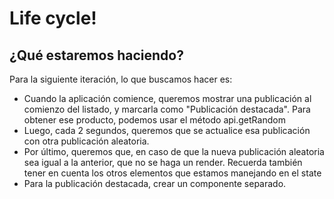 # Life cycle!

## ¿Qué estaremos haciendo?
Para la siguiente iteración, lo que buscamos hacer es:
- Cuando la aplicación comience, queremos mostrar una publicación al comienzo del listado, y marcarla como "Publicación destacada". Para obtener ese producto, podemos usar el método api.getRandom
- Luego, cada 2 segundos, queremos que se actualice esa publicación con otra publicación aleatoria.
- Por último, queremos que, en caso de que la nueva publicación aleatoria sea igual a la anterior, que no se haga un render. Recuerda también tener en cuenta los otros elementos que estamos manejando en el state
- Para la publicación destacada, crear un componente separado.
